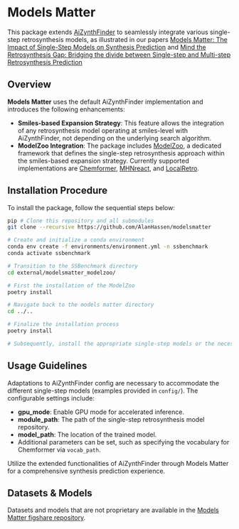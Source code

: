# Models Matter

This package extends [AiZynthFinder](https://github.com/MolecularAI/aizynthfinder) to seamlessly integrate various single-step retrosynthesis models, as illustrated in our papers [Models Matter: The Impact of Single-Step Models on Synthesis Prediction](https://doi.org/10.1039/D3DD00252G) and [Mind the Retrosynthesis Gap: Bridging the divide between Single-step and Multi-step Retrosynthesis Prediction](https://openreview.net/forum?id=LjdtY0hM7tf)

## Overview

**Models Matter** uses the default AiZynthFinder implementation and introduces the following enhancements:

- **Smiles-based Expansion Strategy**: This feature allows the integration of any retrosynthesis model operating at smiles-level with AiZynthFinder, not depending on the underlying search algorithm.
- **ModelZoo Integration**: The package includes [ModelZoo](https://github.com/PTorrenPeraire/modelsmatter_modelzoo), a dedicated framework that defines the single-step retrosynthesis approach within the smiles-based expansion strategy. Currently supported implementations are [Chemformer](https://github.com/PTorrenPeraire/aidd_chemformer), [MHNreact](https://github.com/PTorrenPeraire/aidd_mhn_react), and [LocalRetro](https://github.com/AlanHassen/modelsmatter_localretro_hpc).

## Installation Procedure

To install the package, follow the sequential steps below:

```bash
pip # Clone this repository and all submodules
git clone --recursive https://github.com/AlanHassen/modelsmatter

# Create and initialize a conda environment
conda env create -f environments/environment.yml -n ssbenchmark
conda activate ssbenchmark

# Transition to the SSBenchmark directory
cd external/modelsmatter_modelzoo/

# First the installation of the ModelZoo
poetry install

# Navigate back to the models matter directory
cd ../..

# Finalize the installation process
poetry install

# Subsequently, install the appropriate single-step models or the necessary libraries.
```

## Usage Guidelines

Adaptations to AiZynthFinder config are necessary to accommodate the different single-step models (examples provided in `config/`). The configurable settings include:

- **gpu_mode**: Enable GPU mode for accelerated inference.
- **module_path**: The path of the single-step retrosynthesis model repository.
- **model_path**: The location of the trained model.
- Additional parameters can be set, such as specifying the vocabulary for Chemformer via `vocab_path`.

Utilize the extended functionalities of AiZynthFinder through Models Matter for a comprehensive synthesis prediction experience.

## Datasets & Models

Datasets and models that are not proprietary are available in the [Models Matter figshare repository](https://figshare.com/s/2eab4132b322229c1efc).

